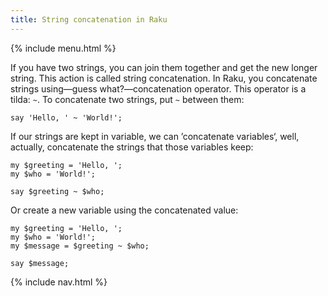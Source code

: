 ```yaml
---
title: String concatenation in Raku
---
```


{% include menu.html %}

If you have two strings, you can join them together and get the new longer string. This action is called string concatenation. In Raku, you concatenate strings using—guess what?—concatenation operator. This operator is a tilda: `~`. To concatenate two strings, put `~` between them:

    say 'Hello, ' ~ 'World!';

If our strings are kept in variable, we can ’concatenate variables‘, well, actually, concatenate the strings that those variables keep:

    my $greeting = 'Hello, ';
    my $who = 'World!';

    say $greeting ~ $who;

Or create a new variable using the concatenated value:

    my $greeting = 'Hello, ';
    my $who = 'World!';
    my $message = $greeting ~ $who;

    say $message;

{% include nav.html %}

